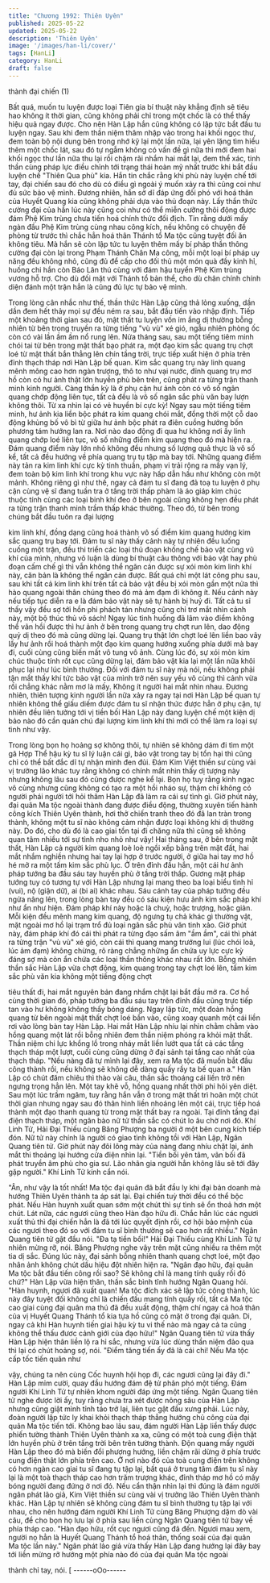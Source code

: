 ```yaml
---
title: "Chương 1992: Thiên Uyên"
published: 2025-05-22
updated: 2025-05-22
description: 'Thiên Uyên'
image: '/images/han-li/cover/'
tags: [HanLi]
category: HanLi
draft: false
---
```


thành đại chiến (1)

Bất quá, muốn tu luyện được loại Tiên gia bí thuật này khẳng định
sẽ tiêu hao không ít thời gian, cũng không phải chỉ trong một chốc
là có thể thấy hiệu quả ngay được. Cho nên Hàn Lập hắn cũng
không có lập tức bắt đầu tu luyện ngay.
Sau khi đem thần niệm thâm nhập vào trong hai khối ngọc thư,
đem toàn bộ nội dung bên trong nhớ kỹ lại một lần nữa, lại yên
lặng tìm hiểu thêm một chốc lát, sau đó tự ngẫm không có vấn đề
gì nữa thì mới đem hai khối ngọc thư lần nữa thu lại rồi chậm rãi
nhắm hai mắt lại, đem thể xác, tinh thần cùng pháp lực điều chỉnh
tới trạng thái hoàn mỹ nhất trước khi bắt đầu luyện chế "Thiên
Qua phù" kia.
Hắn tin chắc rằng khi phù này luyện chế tới tay, đại chiến sau đó
cho dù có điều gì ngoài ý muốn xảy ra thì cũng coi như đủ sức
bảo vệ mình. Đương nhiên, hắn sở dĩ đáp ứng đối phó với hoá
thân của Huyết Quang kia cũng không phải dựa vào thủ đoạn
này.
Lấy thần thức cường đại của hắn lúc này cũng coi như có thể
miễn cưỡng thôi động được đám Phệ Kim trùng chưa tiến hoá
chính thức đối địch. Tin rằng dưới mấy ngàn đầu Phệ Kim trùng
cùng nhau công kích, nếu không có chuyện đề phòng từ trước thì
chắc hẳn hoá thân Thánh tổ Ma tộc cũng tuyệt đối ăn không tiêu.
Mà hắn sẽ còn lập tức tu luyện thêm mấy bí pháp thần thông
cường đại còn lại trong Phạm Thánh Chân Ma công, mỗi một loại
bí pháp uy năng đều không nhỏ, cũng đủ để cấp cho đối thủ một
món quà đầy kinh hỉ, huống chi hắn còn Báo Lân thú cùng với
đám hậu tuyển Phệ Kim trùng vương hỗ trợ. Cho dù đối mặt với
Thánh tổ bản thể, cho dù chân chính chính diện đánh một trận
hẳn là cũng đủ lực tự bảo vệ mình.

Trong lòng cân nhắc như thế, thần thức Hàn Lập cũng thả lỏng
xuống, dần dần đem hết thảy mọi sự đều ném ra sau, bắt đầu tiến
vào nhập định.
Tiếp một khoảng thời gian sau đó, mật thất tu luyện vốn im ắng dị
thường bỗng nhiên từ bên trong truyền ra từng tiếng "vù vù" xé
gió, ngẫu nhiên phòng ốc còn có vài lần ầm ầm nổ rung lên. Nửa
tháng sau, sau một tiếng tiêm minh chói tai từ bên trong mật thất
bạo phát ra, một đạo kim sắc quang trụ chợt loé từ mật thất bắn
thẳng lên chín tầng trời, trực tiếp xuất hiện ở phía trên đỉnh thạch
tháp nơi Hàn Lập bế quan.
Kim sắc quang trụ này linh quang mênh mông cao hơn ngàn
trượng, thô to như vại nước, đỉnh quang trụ mơ hồ còn có hư ảnh
thật lớn huyền phù bên trên, cũng phát ra từng trận thanh minh
kinh người. Càng thần kỳ là ở phụ cận hư ảnh còn có vô số ngân
quang chớp động liên tục, tất cả đều là vô số ngân sắc phù văn
bay lượn không thôi.
Từ xa nhìn lại có vẻ huyền bí cực kỳ!
Ngay sau một tiếng tiêm minh, hư ảnh kia liền bộc phát ra kim
quang chói mắt, đồng thời một cỗ dao động khủng bố vô bì từ
giữa hư ảnh bộc phát ra điên cuồng hướng bốn phương tám
hướng lan ra. Nơi nào dao động đi qua hư không nơi ấy linh
quang chớp loé liên tục, vô số những điểm kim quang theo đó mà
hiện ra.
Đám quang điểm này lớn nhỏ không đều nhưng số lượng quả
thực là vô số kể, tất cả đều hướng về phía quang trụ tụ tập mà
bay tới. Những quang điểm này tản ra kim linh khí cực kỳ tinh
thuần, phạm vi trải rộng ra mấy vạn lý, đem toàn bộ kim linh khí
trong khu vực này hấp dẫn hầu như không còn một mảnh.
Không riêng gì như thế, ngay cả đám tu sĩ đang đả toạ tu luyện ở
phụ cận cùng vệ sĩ đang tuần tra ở tầng trời thấp phàm là áo giáp
kim chúc thuộc tính cùng các loại binh khí đeo ở bên ngoài cũng
không hẹn đều phát ra từng trận thanh minh trầm thấp khác
thường. Theo đó, từ bên trong chúng bắt đầu tuôn ra đại lượng

kim linh khí, đồng dạng cũng hoá thành vô số điểm kim quang
hướng kim sắc quang trụ bay tới.
Đám tu sĩ này thấy cảnh này tự nhiên đều luống cuống một trận,
đều thi triển các loại thủ đoạn khống chế bảo vật cùng vũ khí của
mình, nhưng vô luận là dùng bí thuật câu thông với bảo vật hay
phù đoạn cấm chế gì thì vẫn không thể ngăn cản được sự xói
mòn kim linh khí này, căn bản là không thể ngăn cản được.
Bất quá chỉ một lát công phu sau, sau khi tất cả kim linh khí trên
tất cả bảo vật đều bị xói mòn gần một nửa thì hào quang ngoài
thân chúng theo đó mà ảm đạm đi không ít. Nếu cảnh này nếu
tiếp tục diễn ra e là đám bảo vật này sẽ tự hành bị huỷ đi.
Tất cả tu sĩ thấy vậy đều sợ tới hồn phi phách tán nhưng cũng chỉ
trơ mắt nhìn cảnh này, một bộ thúc thủ vô sách!
Ngay lúc tình huống đã lâm vào điểm không thể vãn hồi được thì
hư ảnh ở bên trong quang trụ chợt run lên, dao động quỷ dị theo
đó mà cũng dừng lại. Quang trụ thật lớn chợt loé lên liền bao vây
lấy hư ảnh rồi hoá thành một đạo kim quang hướng xuống phía
dưới mà bay đi, cuối cùng cũng biến mất vô tung vô ảnh.
Cùng lúc đó, sự xói mòn kim chúc thuộc tính rốt cục cũng dừng
lại, đám bảo vật kia lại một lần nữa khôi phục lại như lúc bình
thường.
Đối với đám tu sĩ này mà nói, nếu không phải tận mắt thấy khí tức
bảo vật của mình trở nên suy yếu vô cùng thì cảnh vừa rồi chẳng
khác nằm mơ là mấy.
Không ít người hai mắt nhìn nhau.
Đương nhiên, thiên tượng kinh người lần nữa xảy ra ngay tại nơi
Hàn Lập bế quan tự nhiên không thể giấu diếm được đám tu sĩ
nhận thức được hẳn ở phụ cận, tự nhiên đều liên tưởng tới vị tiền
bối Hàn Lập này đang luyện chế một kiện dị bảo nào đó cần quán
chú đại lượng kim linh khí thì mới có thể làm ra loại sự tình như
vậy.

Trong lòng bọn họ hoảng sợ không thôi, tự nhiên sẽ không dám đi
tìm một gã Hợp Thể hậu kỳ tu sĩ lý luận cái gì, bảo vật trong tay bị
tổn hại thì cũng chỉ có thể bất đắc dĩ tự nhận mình đen đủi.
Đám Kim Việt thiền sư cùng vài vị trưởng lão khác tuy rằng không
có chính mắt nhìn thấy dị tượng này nhưng không lâu sau đó
cũng được nghe kể lại. Bọn họ tuy rằng kinh ngạc vô cùng nhưng
cũng không có tạo ra một hồi nháo sự, thậm chí không có người
phái người tới hỏi thăm Hàn Lập đã làm ra cái sự tình gì.
Giờ phút này, đại quân Ma tộc ngoài thành đang được điều động,
thường xuyên tiến hành công kích Thiên Uyên thành, hơi thở
chiến tranh theo đó đã lan tràn trong thành, không một tu sĩ nào
không cảm nhận được loại không khi dị thường này. Do đó, cho
dù đó là cao giai tồn tại đi chăng nữa thì cũng sẽ không quan tâm
nhiều tới sự tình nho nhỏ như vậy!
Hai tháng sau, ở bên trong mật thất, Hàn Lập cả người kim quang
loè loè ngồi xếp bằng trên mặt đất, hai mắt nhắm nghiền nhưng
hai tay lại hợp ở trước người, ở giữa hai tay mơ hồ hé mở ra một
tấm kim sắc phù lục.
Ở trên đỉnh đầu hắn, một cái hư ảnh pháp tướng ba đầu sáu tay
huyền phù ở tầng trời thấp. Gương mặt pháp tướng tuy có tương
tự với Hàn Lập nhưng lại mang theo ba loại biểu tình hỉ (vui), nộ
(giận dữ), ai (bi ai) khác nhau. Sáu cánh tay của pháp tướng đều
ngửa nâng lên, trong lòng bàn tay đều có sáu kiện hưu ảnh kim
sắc pháp khí như ẩn như hiện.
Đám pháp khí này hoặc là chuỳ, hoặc trượng, hoặc giản. Mỗi kiện
đều mênh mang kim quang, độ ngưng tụ chả khác gì thường vật,
mặt ngoài mơ hồ lại trạm trổ đủ loại ngân sắc phù văn tinh xảo.
Giờ phút này, đám pháp khí đó cái thì phát ra từng đạo sấm âm
"ầm ầm", cái thì phát ra từng trận "vù vù" xé gió, còn cái thì quang
mang trướng lui (lúc chói loà, lúc ảm đạm) không chừng, rõ ràng
chẳng những ẩn chứa uy lực cực kỳ đáng sợ mà còn ẩn chứa các
loại thần thông khác nhau rất lớn.
Bỗng nhiên thần sắc Hàn Lập vừa chợt động, kim quang trong tay
chợt loé lên, tấm kim sắc phù văn kia không một tiếng động chợt

tiêu thất đi, hai mắt nguyên bản đang nhắm chặt lại bắt đầu mở
ra. Cơ hồ cùng thời gian đó, pháp tướng ba đầu sáu tay trên đỉnh
đầu cũng trực tiếp tan vào hư không không thấy bóng dáng.
Ngay lập tức, một đoàn hồng quang từ bên ngoài mật thất chợt
loé bắn vào, cũng xoay quanh một cái liền rơi vào lòng bàn tay
Hàn Lập.
Hai mắt Hàn Lập nhíu lại nhìn chằm chằm vào hồng quang một
lát rồi bỗng nhiên đem thần niệm phóng ra khỏi mật thất. Thần
niệm chi lực khổng lồ trong nháy mắt liền lướt qua tất cả các tầng
thạch tháp một lượt, cuối cùng cũng dừng ở đại sảnh tại tầng cao
nhất của thạch tháp.
"Nếu nàng đã tự mình lại đây, xem ra Ma tộc đã muốn bắt đầu
công thành rồi, nếu không sẽ không dễ dàng quấy rầy ta bế quan
a."
Hàn Lập có chút đăm chiêu thì thào vài câu, thần sắc thoáng cái
liền trở nên ngưng trọng hẳn lên.
Một tay khẽ vỗ, hồng quang nhất thời phi hôi yên diệt.
Sau một lúc trầm ngâm, tuy rằng hắn vẫn ở trong mật thất trì
hoãn một chút thời gian nhưng ngay sau đó thân hình liền nhoáng
lên một cái, trực tiếp hoá thành một đạo thanh quang từ trong mật
thất bay ra ngoài.
Tại đỉnh tầng đại điện thạch tháp, một ngân bào nữ tử thần sắc có
chút lo âu chờ nơi đó. Khí Linh Tử, Hải Đại Thiếu cùng Băng
Phượng ba người ở một bên cung kích tiếp đón.
Nữ tử này chính là người có giao tình không tồi với Hàn Lập,
Ngân Quang tiên tử. Giờ phút này đôi lông mày của nàng đang
nhíu chặt lại, ánh mắt thi thoảng lại hướng cửa điện nhìn lại.
"Tiền bối yên tâm, vãn bối đã phát truyền âm phù cho gia sư. Lão
nhân gia người hẳn không lâu sẽ tới đây gặp người."
Khí Linh Tử kính cẩn nói.

"Ân, như vậy là tốt nhất! Ma tộc đại quân đã bắt đầu ly khi đại bản
doanh mà hướng Thiên Uyên thành ta áp sát lại. Đại chiến tuỳ
thời đều có thể bộc phát. Nếu Hàn huynh xuất quan sớm một chút
thì sự tình sẽ ổn thoả hơn một chút. Lát nữa, các ngươi cũng theo
Hàn đạo hữu đi. Chắc hẳn lúc các ngươi xuất thủ thì đại chiến
hẳn là đã tới lúc quyết định rồi, cơ hội bảo mệnh của các ngươi
theo đó so với đám tu sĩ bình thường sẽ cao hơn rất nhiều."
Ngân Quang tiên tử gật đầu nói.
"Đa tạ tiền bối!"
Hải Đại Thiếu cùng Khí Linh Tử tự nhiên mừng rỡ, nói.
Băng Phượng nghe vậy trên mặt cũng nhiều ra thêm một tia dị
sắc.
Đúng lúc này, đại sảnh bỗng nhiên thanh quang chợt loé, một đạo
nhân ảnh không chút dấu hiệu đột nhiên hiện ra.
"Ngân đạo hữu, đại quân Ma tộc bắt đầu tiến công rồi sao? Sẽ
không chỉ là mang tính quấy rối đó chứ?"
Hàn Lập vừa hiện thân, thần sắc bình tĩnh hướng Ngân Quang
hỏi.
"Hàn huynh, ngươi đã xuất quan! Ma tộc đích xác sẽ lập tức công
thành, lúc này đây tuyệt đối không chỉ là chiến đấu mang tính
quấy rối, tất cả Ma tộc cao giai cùng đại quân ma thú đã đều xuất
động, thậm chí ngay cả hoá thân của vị Huyết Quang Thánh tổ
kia tựa hồ cũng có mặt ở trong đại quân. Di, ngay cả khi Hàn
huynh tiến giai hậu kỳ tu vi thế nào mà ngay cả ta cũng không thể
thấu đươc cảnh giới của đạo hữu!"
Ngân Quang tiên tử vừa thấy Hàn Lập hiện thân liền lộ ra hỉ sắc,
nhưng vừa lúc dùng thần niệm đảo qua thì lại có chút hoảng sợ,
nói.
"Điểm tăng tiến ấy đã là cái chi! Nếu Ma tộc cấp tốc tiến quân như

vậy, chúng ta nên cùng Cốc huynh hội họp đi, các ngươi cũng lại
đây đi."
Hàn Lập mỉm cười, quay đầu hướng đám đệ tử phân phó một
tiếng.
Đám người Khí Linh Tử tự nhiên khom người đáp ứng một tiếng.
Ngân Quang tiên tử nghe được lời ấy, tuy rằng chưa tra xét được
nông sâu của Hàn Lập nhưng cũng giật mình tỉnh táo trở lại, liên
tục gật đầu xưng phải.
Lúc này, đoàn người lập tức ly khai khỏi thạch tháp thẳng hướng
chủ công của đại quân Ma tộc tiến tới. Không bao lâu sau, đám
người Hàn Lập liền thấy được phiến tường thành Thiên Uyên
thành xa xa, cũng có một toà cung điện thật lớn huyền phù ở trên
tầng trời bên trên tường thành.
Độn quang mấy người Hàn Lập theo đó mà biến đổi phương
hướng, liền chậm rãi dừng ở phía trước cung điện thật lớn phía
trên cao.
Ở nơi nào đó của toà cung điện trên không có hơn ngàn cao giai
tu sĩ đang tụ tập lại, bất quá ở trung tâm đám tu sĩ này lại là một
toà thạch tháp cao hơn trăm trượng khác, đỉnh tháp mơ hồ có
mấy bóng người đang đứng ở nơi đó. Nếu cẩn thận nhìn lại thì
đúng là đám người ngân phát lão giả, Kim Việt thiền sư cùng vài
vị trưởng lão Thiên Uyên thành khác.
Hàn Lập tự nhiên sẽ không cùng đám tu sĩ bình thường tụ tập lại
với nhau, cho nên hướng đám người Khí Linh Tử cùng Băng
Phượng dặm dò vài câu, để cho bọn họ lưu lại ở phía sau liền
cùng Ngân Quang tiên tử bay về phía tháp cao.
"Hàn đạo hữu, rốt cục ngươi cũng đã đến. Ngươi mau xem, người
nọ hẳn là Huyết Quang Thánh tổ hoá thân, thống soái của đại
quân Ma tộc lần này."
Ngân phát lảo giả vừa thấy Hàn Lập đang hướng lại đây bay tới
liền mừng rỡ hướng một phía nào đó của đại quân Ma tộc ngoài

thành chỉ tay, nói.
[
------oOo------

